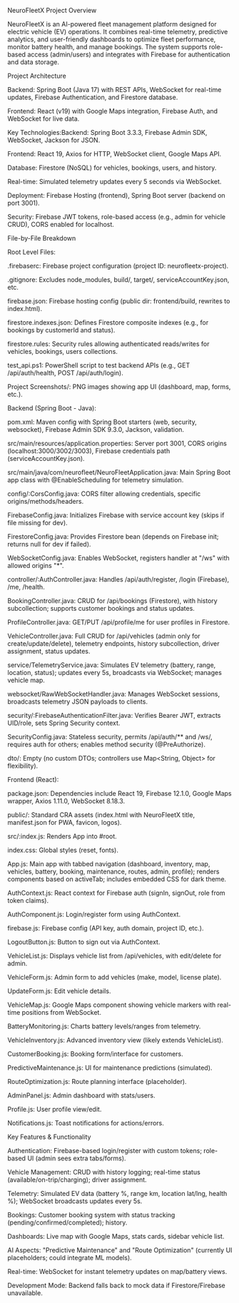 NeuroFleetX Project Overview

NeuroFleetX is an AI-powered fleet management platform designed for electric vehicle (EV) operations. It combines real-time telemetry, predictive analytics, and user-friendly dashboards to optimize fleet performance, monitor battery health, and manage bookings. The system supports role-based access (admin/users) and integrates with Firebase for authentication and data storage.

Project Architecture

Backend: Spring Boot (Java 17) with REST APIs, WebSocket for real-time updates, Firebase Authentication, and Firestore database.

Frontend: React (v19) with Google Maps integration, Firebase Auth, and WebSocket for live data.

Key Technologies:Backend: Spring Boot 3.3.3, Firebase Admin SDK, WebSocket, Jackson for JSON.

Frontend: React 19, Axios for HTTP, WebSocket client, Google Maps API.

Database: Firestore (NoSQL) for vehicles, bookings, users, and history.

Real-time: Simulated telemetry updates every 5 seconds via WebSocket.

Deployment: Firebase Hosting (frontend), Spring Boot server (backend on port 3001).

Security: Firebase JWT tokens, role-based access (e.g., admin for vehicle CRUD), CORS enabled for localhost.

File-by-File Breakdown

Root Level Files:

.firebaserc: Firebase project configuration (project ID: neurofleetx-project).

.gitignore: Excludes node_modules, build/, target/, serviceAccountKey.json, etc.

firebase.json: Firebase hosting config (public dir: frontend/build, rewrites to index.html).

firestore.indexes.json: Defines Firestore composite indexes (e.g., for bookings by customerId and status).

firestore.rules: Security rules allowing authenticated reads/writes for vehicles, bookings, users collections.

test_api.ps1: PowerShell script to test backend APIs (e.g., GET /api/auth/health, POST /api/auth/login).

Project Screenshots/: PNG images showing app UI (dashboard, map, forms, etc.).

Backend (Spring Boot - Java):

pom.xml: Maven config with Spring Boot starters (web, security, websocket), Firebase Admin SDK 9.3.0, Jackson, validation.

src/main/resources/application.properties: Server port 3001, CORS origins (localhost:3000/3002/3003), Firebase credentials path (serviceAccountKey.json).

src/main/java/com/neurofleet/NeuroFleetApplication.java: Main Spring Boot app class with @EnableScheduling for telemetry simulation.

config/:CorsConfig.java: CORS filter allowing credentials, specific origins/methods/headers.

FirebaseConfig.java: Initializes Firebase with service account key (skips if file missing for dev).

FirestoreConfig.java: Provides Firestore bean (depends on Firebase init; returns null for dev if failed).

WebSocketConfig.java: Enables WebSocket, registers handler at "/ws" with allowed origins "*".

controller/:AuthController.java: Handles /api/auth/register, /login (Firebase), /me, /health.

BookingController.java: CRUD for /api/bookings (Firestore), with history subcollection; supports customer bookings and status updates.

ProfileController.java: GET/PUT /api/profile/me for user profiles in Firestore.

VehicleController.java: Full CRUD for /api/vehicles (admin only for create/update/delete), telemetry endpoints, history subcollection, driver assignment, status updates.

service/TelemetryService.java: Simulates EV telemetry (battery, range, location, status); updates every 5s, broadcasts via WebSocket; manages vehicle map.

websocket/RawWebSocketHandler.java: Manages WebSocket sessions, broadcasts telemetry JSON payloads to clients.

security/:FirebaseAuthenticationFilter.java: Verifies Bearer JWT, extracts UID/role, sets Spring Security context.

SecurityConfig.java: Stateless security, permits /api/auth/** and /ws/, requires auth for others; enables method security (@PreAuthorize).

dto/: Empty (no custom DTOs; controllers use Map<String, Object> for flexibility).

Frontend (React):

package.json: Dependencies include React 19, Firebase 12.1.0, Google Maps wrapper, Axios 1.11.0, WebSocket 8.18.3.

public/: Standard CRA assets (index.html with NeuroFleetX title, manifest.json for PWA, favicon, logos).

src/:index.js: Renders App into #root.

index.css: Global styles (reset, fonts).

App.js: Main app with tabbed navigation (dashboard, inventory, map, vehicles, battery, booking, maintenance, routes, admin, profile); renders components based on activeTab; includes embedded CSS for dark theme.

AuthContext.js: React context for Firebase auth (signIn, signOut, role from token claims).

AuthComponent.js: Login/register form using AuthContext.

firebase.js: Firebase config (API key, auth domain, project ID, etc.).

LogoutButton.js: Button to sign out via AuthContext.

VehicleList.js: Displays vehicle list from /api/vehicles, with edit/delete for admin.

VehicleForm.js: Admin form to add vehicles (make, model, license plate).

UpdateForm.js: Edit vehicle details.

VehicleMap.js: Google Maps component showing vehicle markers with real-time positions from WebSocket.

BatteryMonitoring.js: Charts battery levels/ranges from telemetry.

VehicleInventory.js: Advanced inventory view (likely extends VehicleList).

CustomerBooking.js: Booking form/interface for customers.

PredictiveMaintenance.js: UI for maintenance predictions (simulated).

RouteOptimization.js: Route planning interface (placeholder).

AdminPanel.js: Admin dashboard with stats/users.

Profile.js: User profile view/edit.

Notifications.js: Toast notifications for actions/errors.

Key Features & Functionality

Authentication: Firebase-based login/register with custom tokens; role-based UI (admin sees extra tabs/forms).

Vehicle Management: CRUD with history logging; real-time status (available/on-trip/charging); driver assignment.

Telemetry: Simulated EV data (battery %, range km, location lat/lng, health %); WebSocket broadcasts updates every 5s.

Bookings: Customer booking system with status tracking (pending/confirmed/completed); history.

Dashboards: Live map with Google Maps, stats cards, sidebar vehicle list.

AI Aspects: "Predictive Maintenance" and "Route Optimization" (currently UI placeholders; could integrate ML models).

Real-time: WebSocket for instant telemetry updates on map/battery views.

Development Mode: Backend falls back to mock data if Firestore/Firebase unavailable.

